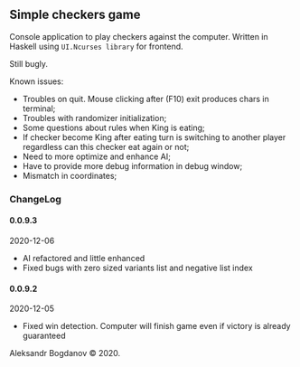 ## Simple checkers game

Console application to play checkers against the computer.
Written in Haskell using `UI.Ncurses library` for frontend.

Still bugly.

Known issues:
- Troubles on quit. Mouse clicking after (F10) exit produces chars in terminal;
- Troubles with randomizer initialization;
- Some questions about rules when King is eating;
- If checker become King after eating turn is switching to another player regardless can this checker eat again or  not;
- Need to more optimize and enhance AI;
- Have to provide more debug information in debug window;
- Mismatch in coordinates;

### ChangeLog

#### 0.0.9.3
2020-12-06
- AI refactored and little enhanced
- Fixed bugs with zero sized variants list and negative list index 

#### 0.0.9.2
2020-12-05
- Fixed win detection. Computer will finish game even if victory is already guaranteed

Aleksandr Bogdanov © 2020.
